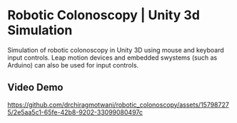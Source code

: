 # Robotic Colonoscopy | Unity 3d Simulation
 Simulation of robotic colonoscopy in Unity 3D using mouse and keyboard input controls. Leap motion devices and embedded swystems (such as Arduino) can also be used for input controls.

## Video Demo
https://github.com/drchiragmotwani/robotic_colonoscopy/assets/157987275/2e5aa5c1-65fe-42b8-9202-33099080497c
